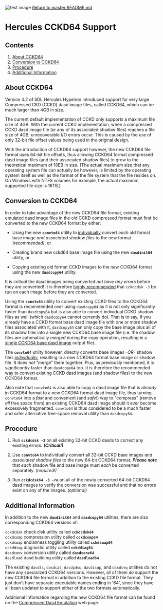 ![test image](images/image_header_herculeshyperionSDL.png)
[Return to master README.md](../README.md)

# Hercules CCKD64 Support

## Contents

1. [About CCKD64](#About-CCKD64)
2. [Conversion to CCKD64](#Conversion-to-CCKD64)
3. [Procedure](#Procedure)
4. [Additional Information](#Additional-Information)
  
## About CCKD64

Version 4.2 of SDL Hercules Hyperion introduced support for very large Compressed CKD (CCKD) dasd image files, called CCKD64, which can be much larger than 4GB in size.

The current default implementation of CCKD only supports a maximum file size of 4GB.  With the current CCKD implementation, when a compressed CCKD dasd image file (or any of its associated shadow files) reaches a file size of 4GB, unrecoverable I/O errors occur.  This is caused by the use of only 32-bit file offset values being used in the original design.

With the introduction of CCKD64 support however, the new CCKD64 file format uses 64-bit file offsets, thus allowing CCKD64 format compressed dasd image files (and their associated shadow files) to grow to the theoretical maximum of 18EB in size.  (The actual maximum size that any operating system file can actually be however, is limited by the operating system itself as well as the format of the file system that the file resides on.  On Windows with NTFS volumes for example, the actual maximum supported file size is 16TB.)

## Conversion to CCKD64

In order to take advantage of the new CCKD64 file format, existing emulated dasd image files in the old CCKD compressed format must first be converted to the new CCKD64 format by either:


- Using the new **`convto64`** utility to <u>individually</u> convert _each_ old format base image _and associated shadow files_ to the new format _(recommended)_, or


- Creating brand new cckd64 base image file using the new **`dasdinit64`** utility, or


- Copying existing old format CCKD images to the new CCKD64 format using the new **`dasdcopy64`** utility.


It is _critical_ the dasd images being converted _not have any errors_ before they are converted!  It is therefore <u>highly recommended</u> that `cckdcdsk -3` be run on each image before they are converted.

Using the **`convto64`** utility to convert existing CCKD files to the CCKD64 format is recommended over using `dasdcopy64` as it is not only significantly faster than `dasdcopy64` but is also able to convert individual CCKD shadow files as well (which `dasdcopy64` cannot currently do).  That is to say, if you already have a CCKD format base dasd image file with one or more shadow files associated with it, `dasdcopy64` can only copy the base image plus all of its shadow files into a single new CCKD64 base image file (i.e. the shadow files are automatically _merged_ during the copy operation, resulting in a <u>single CCKD64 base dasd image</u> output file).  

The **`convto64`** utility however, directly converts base images _-OR-_ shadow files _<u>individually</u>_, resulting in a new CCKD64 format base image or shadow file.  It does _not_ "merge" them together. Plus, as previously mentioned, it is _significantly_ faster than `dasdcopy64` too.  It is therefore the recommended way to convert existing CCKD dasd images (and shadow files) to the new CCKD64 format.

Also note that `convto64` is also able to copy a dasd image file that is <i>already</i> in CCKD64 format to a new CCKD64 format dasd image file, thus turning `convto64` into a <i>fast</i> and convenient (and <i>safe!</i>) way to "compress" (remove <i>all</i> free space from) an existing CCKD64 dasd image should it ever become excessively fragmented. `convto64` is thus considered to be a much faster and safer alternative free-space removal utility than `dasdcopy64`.

## Procedure

1. Run **`cckdcdsk -3`** on all existing 32-bit CCKD dasds to correct any existing errors. _**(Critical!)**_

2. Use **`convto64`** to individually convert all 32-bit CCKD base images _and associated shadow files_ to the new 64-bit CCKD64 format. _**Please note**_ that _each_ shadow file and base image must _each_ be converted separately. _(required!)_

3. Run **`cckdcdsk64 -3 -ro`** on all of the newly converted 64-bit CCKD64 dasd images to verify the conversion was successful and that no errors exist on any of the images. _(optional)_

## Additional Information

In addition to the new **`dasdinit64`** and **`dasdcopy64`** utilities, there are also corresponding CCKD64 versions of:


  `cckdcdsk` check disk utility called **`cckdcdsk64`**  
  `cckdcomp` compression utility called **`cckdcomp64`**  
  `cckdswap` endianness toggling utility called **`cckdswap64`**  
  `cckddiag` diagnostic utility called **`cckddiag64`**  
  `dasdconv` conversion utility called **`dasdconv64`**  
  `dasdload` dasd building utility called **`dasdload64`**  


The existing `dasdls`, `dasdcat`, `dasdpdsu`, `dasdisup`, and `dasdseq` utilities do not have any specialized CCKD64 versions.  However, all of them _do_ support the new CCKD64 file format in addition to the existing CCKD file format. They just don't have separate executable names ending in '64', since they have all been updated to support either of the two formats automatically.

Additional information regarding the new CCKD64 file format can be found on the [Compressed Dasd Emulation](https://sdl-hercules-390.github.io/html/cckddasd.html) web page.
